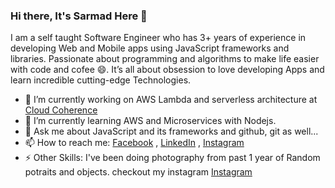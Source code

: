 ### Hi there, It's Sarmad Here  👋

I am a self taught Software Engineer who has 3+ years of experience in developing Web and Mobile apps using JavaScript frameworks and libraries. Passionate about programming and algorithms to make life easier with code and cofee 😄. It’s all about obsession to love developing Apps and learn incredible cutting-edge Technologies. 

- 🔭 I’m currently working on AWS Lambda and serverless architecture at [Cloud Coherence](https://cloudcoherence.io/)
- 🌱 I’m currently learning AWS and Microservices with Nodejs.
- 💬 Ask me about JavaScript and its frameworks and github, git as well...
- 📫 How to reach me: [Facebook](https://facebook.com/sir.mad) , [LinkedIn](https://linkedin.com/in/sarmadzaki) , [Instagram](https://instagram.com/sarmadzaki)
- ⚡ Other Skills: I've been doing photography from past 1 year of Random potraits and objects. checkout my instagram [Instagram](https://instagram.com/sarmadzaki)

